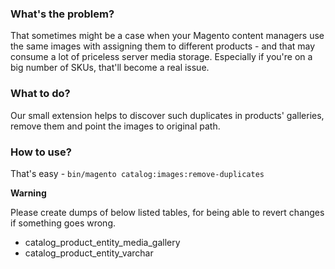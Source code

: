 ### What's the problem?

That sometimes might be a case when your Magento content managers use the same images with assigning them to
different products - and that may consume a lot of priceless server media storage. Especially if you're on
a big number of SKUs, that'll become a real issue.

### What to do?

Our small extension helps to discover such duplicates in products' galleries, remove them and point the images to
original path.

### How to use?

That's easy - `bin/magento catalog:images:remove-duplicates`

**Warning**

Please create dumps of below listed tables, for being able to revert changes if something goes wrong.

- catalog_product_entity_media_gallery
- catalog_product_entity_varchar

